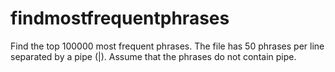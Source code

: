 # findmostfrequentphrases
Find the top 100000 most frequent phrases. The file has 50 phrases per line separated by a pipe (|). Assume that the phrases do not contain pipe.
